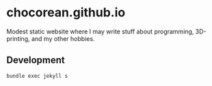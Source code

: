 # chocorean.github.io

Modest static website where I may write stuff about programming, 3D-printing, 
and my other hobbies.

## Development

`bundle exec jekyll s`